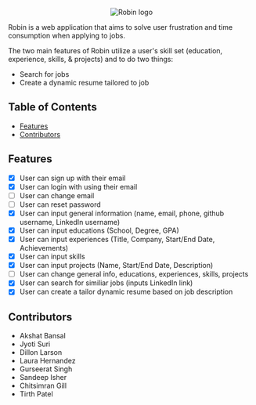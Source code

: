 <p align="center">
    <img src="https://i.imgur.com/j3nsFsJ.jpg" alt="Robin logo" />
</p>

Robin is a web application that aims to solve user frustration and time consumption when applying to jobs.

The two main features of Robin utilize a user's skill set (education, experience, skills, & projects) and to do two things:

- Search for jobs
- Create a dynamic resume tailored to job

## Table of Contents

- [Features](#features)
- [Contributors](#contributors)

## Features

- [x] User can sign up with their email
- [x] User can login with using their email
- [ ] User can change email
- [ ] User can reset password
- [x] User can input general information (name, email, phone, github username, LinkedIn username)
- [x] User can input educations (School, Degree, GPA)
- [x] User can input experiences (Title, Company, Start/End Date, Achievements)
- [x] User can input skills
- [x] User can input projects (Name, Start/End Date, Description)
- [ ] User can change general info, educations, experiences, skills, projects
- [x] User can search for similiar jobs (inputs LinkedIn link)
- [x] User can create a tailor dynamic resume based on job description

## Contributors

- Akshat Bansal
- Jyoti Suri
- Dillon Larson
- Laura Hernandez
- Gurseerat Singh
- Sandeep Isher
- Chitsimran Gill
- Tirth Patel